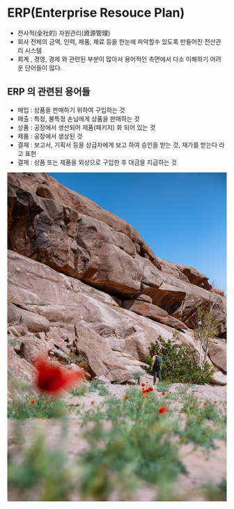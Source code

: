 # ERP(Enterprise Resouce Plan)
- 전사적(全社的) 자원관리(資源管理)
- 회사 전체의 금액, 인력, 제품, 재료 등을 한눈에 파악할수 있도록 만들어진 전산관리 시스템
- 회계 , 경영, 경제 와 관련된 부분이 많아서 용어적인 측면에서 다소 이해하기 어려운 단어들이 많다.

## ERP 의 관련된 용어들
- 매입 : 상품을 판매하기 위하여 구입하는 것
- 매출 : 특정, 불특정 손님에게 상품을 판매하는 것
- 상품 : 공장에서 생산되어 제품(패키지) 화 되어 있는 것
- 제품 : 공장에서 생상된 것
- 결재 : 보고서, 기획서 등을 상급자에게 보고 하여 승인을 받는 것, 재가를 받는다 라고 표현
- 결제 : 상품 또는 제품을 외상으로 구입한 후 대금을 지급하는 것

![이미지 추가](image.jpg)